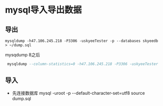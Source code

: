 # mysql导入导出数据

## 导出
```shell
mysqldump -h47.106.245.218 -P3306 -uskyeeTester -p --databases skyeedb > ~/dump.sql
```


mysqdump 8之后

```sql
 mysqldump --column-statistics=0 -h47.106.245.218 -P3306 -uskyeeTester -p  --databases skyeedb > ~/dump.sql
```





## 导入

* 先连接数据库
mysql -uroot -p --default-character-set=utf8
source dump.sql

